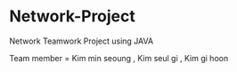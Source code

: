 # Network-Project
Network Teamwork Project using JAVA

Team member = Kim min seoung , Kim seul gi , Kim gi hoon
